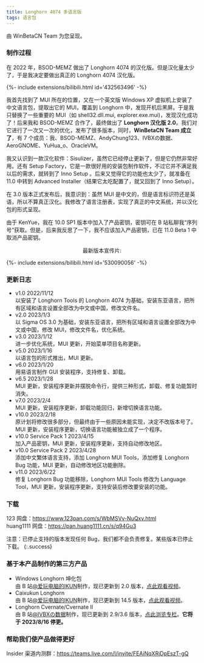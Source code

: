 ```yaml
---
title: Longhorn 4074 多语言版
tags: 语言包
---
```


由 WinBetaCN Team 为您呈现。
<!--more-->

### 制作过程

在 2022 年，BSOD-MEMZ 做出了 Longhorn 4074 的汉化版。但是汉化量太少了，于是我决定要做出真正的 Longhorn 4074 汉化版。

{%- include extensions/bilibili.html id='432563496' -%}

我首先找到了 MUI 所在的位置，又在一个英文版 Windows XP 虚拟机上安装了中文语言包，提取出它的 MUI，覆盖到 Longhorn 中，发现开机后黑屏。于是我只替换了一些重要的 MUI（如 shell32.dll.mui, explorer.exe.mui)，发现汉化成功了！后来我和 BSOD-MEMZ 合作了，最终做出了 **Longhorn 汉化版 2.0**。我们对它进行了一次又一次的优化，发布了很多版本，同时，**WinBetaCN Team 成立了**，有 7 个成员：我、BSOD-MEMZ、AndyChung123、IVBXの数据、AeroGNOME、YuHua_o、OracleVM。

我又认识到一款汉化软件：Sisulizer，虽然它已经停止更新了，但是它仍然非常好用。还有 Setup Factory，它是一款很好用的安装包制作软件，不过它并不满足我以后的需求，就转到了 Inno Setup 。后来又觉得它的功能也太少了，就准备在 11.0 中转到 Advanced Installer（结果它太吃配置了，就又回到了 Inno Setup）。

在 3.0 版本正式发布后，我意识到：虽然 MUI 是中文的，但是语言标识符还是英语，所以不算真正汉化。我修改了语言注册表，实现了真正的中文系统，并以汉化包的形式呈现。

由于 KenYue，我在 10.0 SP1 版本中加入了产品密钥，密钥可在 B 站私聊我“序列号”获取。但是，后来我反思了一下，我不应该加入产品密钥，已在 11.0 Beta 1 中取消产品密钥。

<center>最新版本宣传片:</center>

{%- include extensions/bilibili.html id='530090056' -%}

### 更新日志

- v1.0  2022/11/12<br>
  以安装了 Longhorn Tools 的 Longhorn 4074 为基础，安装东亚语言，把所有区域和语言设置全部改为中文或中国，修改文件名。
- v2.0  2023/1/3<br>
  以 Sigma OS 3.0 为基础，安装东亚语言，把所有区域和语言设置全部改为中文或中国，修改 MUI，修改文件名，优化系统。
- v3.0  2023/1/12<br>
  进一步优化系统，MUI 更新，开始菜单项目名称更新。
- v5.0  2023/1/16<br>
  以语言包的形式推出，MUI 更新。
- v6.0  2023/1/20<br>
  用易语言制作 GUI 安装程序，支持修复、卸载。
- v6.5  2023/1/28<br>
  MUI 更新，安装程序更新并摆脱命令行，提供三种形式，卸载、修复功能暂时消失。
- v7.0 2023/2/4<br>
  MUI 更新，安装程序更新，卸载功能回归，新增切换语言功能。
- v10.0  2023/2/18<br>
  原计划将修改很多部分，但最终由于一些原因未能实现，决定不改版本号了。MUI 更新，安装程序更新，切换语言功能被独立成了一个程序。
- v10.0 Service Pack 1 2023/4/15<br>
  加入产品密钥，MUI 更新，安装程序更新，支持自动修改地区。
- v10.0 Service Pack 2 2023/4/28<br>
  添加中文繁体语言支持，添加 Longhorn MUI Tools，添加修复 Longhorn Bug 功能，MUI 更新，自动修改地区功能删除。
- v11.0 2023/6/22<br>修复 Longhorn Bug 功能移除，Longhorn MUI Tools 修改为 Language Tool，MUI 更新，安装程序更新，支持安装后修改要安装的功能。

### 下载

123 网盘：https://www.123pan.com/s/WbMSVv-NuQxv.html<br>
huang1111 网盘：https://pan.huang1111.cn/s/q94Gu3

注意：已停止支持的版本发现任何 Bug，我们都不会负责修复。某些版本已停止下载。
{:.success}

### 基于本产品制作的第三方产品

- Windows Longhorn 坤化包<br>
  由 B 站[@爱玩电脑的IKUN](https://space.bilibili.com/1691501497)制作，现已更新到 2.0 版本，[点此观看视频](https://www.bilibili.com/video/BV13h411G7rV)。
- Caixukun Longhorn<br>
  由 B 站[@爱玩电脑的IKUN](https://space.bilibili.com/1691501497)制作，现已更新到 14.5 版本，[点此观看视频](https://www.bilibili.com/video/BV1CM411e7Lg)。
- Longhorn Cvernate/Cvernate II<br>
  由 B 站[@IVBXの数据](https://space.bilibili.com/1171551865)制作，现已更新到 2.9/3.6 版本，[点此浏览专栏](https://www.bilibili.com/read/cv18109258)。**它将于 2023/8/16 停更。**

### 帮助我们使产品做得更好

Insider 渠道内测群：https://teams.live.com/l/invite/FEAiNqXRjDpEszT-gQ
